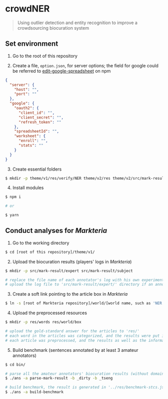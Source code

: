 # crowdNER

> Using outlier detection and entity recognition to improve a crowdsourcing biocuration system

## Set environment

1. Go to the root of this repository

2. Create a file, `option.json`, for server options; the field for google could be referred to [edit-google-spreadsheet](https://www.npmjs.com/package/edit-google-spreadsheet) on npm

```json
{
  "server": {
    "host": "",
    "port": ""
  },
  "google": {
    "oauth2": {
      "client_id": "",
      "client_secret": "",
      "refresh_token": ""
    },
    "spreadsheetId": "",
    "worksheet": {
      "enroll": "",
      "stats": ""
    }
  }
}
```

3. Create essential folders

```bash
$ mkdir -p theme/v1/res/verify/NER theme/v2/res theme/v2/src/mark-result
```

4. Install modules

```bash
$ npm i

# or

$ yarn
```

## Conduct analyses for _Markteria_

1. Go to the working directory

```bash
$ cd [root of this repository]/theme/v1/
```

2. Upload the biocuration results (players' logs in _Markteria_)

```bash
$ mkdir -p src/mark-result/expert src/mark-result/subject

# replace the file name of each annotator's log with his own experiment ID (such as '_dirty')
# upload the log file to 'src/mark-result/expert/' directory if an annotator is expert; otherwise, to 'src/mark-result/subject/' directory
```

3. Create a soft link pointing to the article box in _Markteria_

```bash
$ ln -s [root of Markteria repository]/world/[world name, such as 'NER' or 'PPI']/res/box/ src/
```

4. Upload the preprocessed resources

```bash
$ mkdir -p res/words res/world/box

# upload the gold-standard answer for the articles to 'res/'
# each word in the articles was categorized, and the results were put into 'res/words/'
# each article was preprocessed, and the results as well as the information of annototors were put into 'res/world/'
```

5. Build benchmark (sentences annotated by at least 3 amateur annotators)

```bash
$ cd bin/

# parse all the amateur annotators' biocuration results (without domain expert), the result is generated in '../res/mark-result.json'
$ ./ans -a parse-mark-result -b _dirty -b _tseng

# build benchmark, the result is generated in '../res/benchmark-stcs.json'
$ ./ans -a build-benchmark
```
